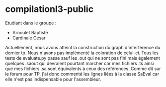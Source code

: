 # compilationl3-public

Etudiant dans le groupe : 
  - Arnoulet Baptiste
  - Cardinale Cesar
  
Actuellement, nous avons atteint la construction du graph d'interférence du dernier tp.
Nous n'avons pas implémenté la coloration de celui-ci.
Tous les tests de evaluate.py passe sauf les .out qui ne sont pas fini mais également quelques .saout qui devraient pourtant marcher
car mes fichiers .ts ainsi que mes fichiers .sa sont équivalents à ceux des références. 
Comme dit sur le forum pour TP, j'ai donc commenté les lignes liées à la classe SaEval car elle n'est pas indispensable pour l'assembleur.
